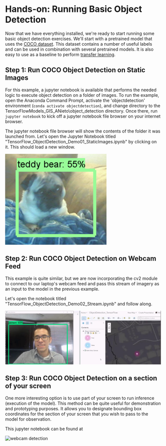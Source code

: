 # Hands-on: Running Basic Object Detection

Now that we have everything installed, we're ready to start running some basic object detection exercises. We'll start with a pretrained model that uses the [COCO dataset](http://cocodataset.org/#home). This dataset contains a number of useful labels and can be used in combination with several pretrained models. It is also easy to use as a baseline to perform [transfer learning](https://machinelearningmastery.com/transfer-learning-for-deep-learning/). 

## Step 1: Run COCO Object Detection on Static Images

For this example, a jupyter notebook is available that performs the needed logic to execute object detection on a folder of images. To run the example, open the Anaconda Command Prompt, activate the 'objectdetection' environment (`conda activate objectdetection`), and change directory to the TensorFlowModels_GIS_ANieto\object_detection directory. Once there, run `jupyter notebook` to kick off a jupyter notebook file browser on your internet browser.

The jupyter notebook file browser will show the contents of the folder it was launched from. Let's open the Jupyter Notebook titled "TensorFlow_ObjectDetection_Demo01_StaticImages.ipynb" by clicking on it. This should load a new window.

![webcam detection](https://github.com/Qberto/cv-objectdetection-workshop-2018/blob/master/media/TeddyBear.PNG) 


## Step 2: Run COCO Object Detection on Webcam Feed

This example is quite similar, but we are now incorporating the cv2 module to connect to our laptop's webcam feed and pass this stream of imagery as an input to the model in the previous example. 

Let's open the notebook titled "TensorFlow_ObjectDetection_Demo02_Stream.ipynb" and follow along. 

![webcam detection](https://github.com/Qberto/cv-objectdetection-workshop-2018/blob/master/media/webcam_detection.PNG) 


## Step 3: Run COCO Object Detection on a section of your screen

One more interesting option is to use part of your screen to run inference (execution of the model). This method can be quite useful for demonstration and prototyping purposes. It allows you to designate bounding box coordinates for the section of your screen that you wish to pass to the model for observation. 

This jupyter notebook can be found at

![webcam detection](https://github.com/Qberto/cv-objectdetection-workshop-2018/blob/master/media/JacksonHoleDetection.gif) 